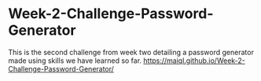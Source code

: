 # Week-2-Challenge-Password-Generator
This is the second challenge from week two detailing a password generator made using skills we have learned so far.
 https://maiql.github.io/Week-2-Challenge-Password-Generator/
